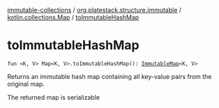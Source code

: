 [immutable-collections](../../index.md) / [org.platestack.structure.immutable](../index.md) / [kotlin.collections.Map](index.md) / [toImmutableHashMap](.)

# toImmutableHashMap

`fun <K, V> Map<K, V>.toImmutableHashMap(): `[`ImmutableMap`](../-immutable-map.md)`<K, V>`

Returns an immutable hash map containing all key-value pairs from the original map.

The returned map is serializable

